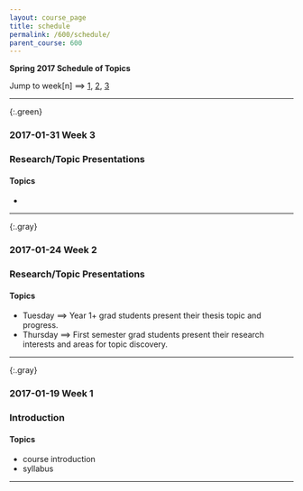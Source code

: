 ```yaml
---
layout: course_page
title: schedule
permalink: /600/schedule/
parent_course: 600
---
```


**Spring 2017 Schedule of Topics**

Jump to week[n] ==> [1](#week-1), [2](#week-2), [3](#week-3)

---

{:.green}
### 2017-01-31 Week 3 

### Research/Topic Presentations

#### Topics
- 

---

{:.gray}
### 2017-01-24 Week 2 

### Research/Topic Presentations

#### Topics
- Tuesday ==> Year 1+ grad students present their thesis topic and progress.
- Thursday ==> First semester grad students present their research interests and areas for topic discovery.

---

{:.gray}
### 2017-01-19 Week 1 

### Introduction

#### Topics
- course introduction
- syllabus

---


